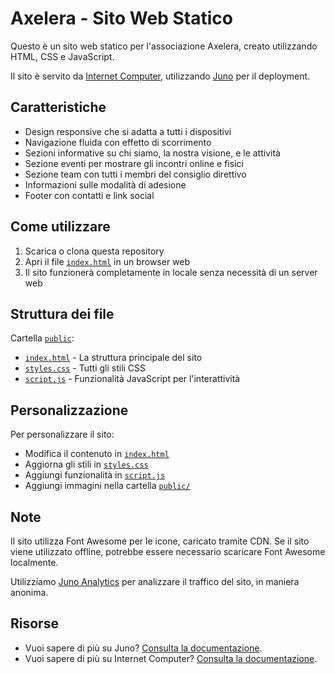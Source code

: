 # Axelera - Sito Web Statico

Questo è un sito web statico per l'associazione Axelera, creato utilizzando HTML, CSS e JavaScript.

Il sito è servito da [Internet Computer](https://internetcomputer.org/), utilizzando [Juno](https://juno.build) per il deployment.

## Caratteristiche

-   Design responsive che si adatta a tutti i dispositivi
-   Navigazione fluida con effetto di scorrimento
-   Sezioni informative su chi siamo, la nostra visione, e le attività
-   Sezione eventi per mostrare gli incontri online e fisici
-   Sezione team con tutti i membri del consiglio direttivo
-   Informazioni sulle modalità di adesione
-   Footer con contatti e link social

## Come utilizzare

1. Scarica o clona questa repository
2. Apri il file [`index.html`](./public/index.html) in un browser web
3. Il sito funzionerà completamente in locale senza necessità di un server web

## Struttura dei file

Cartella [`public`](./public):

-   [`index.html`](./public/index.html) - La struttura principale del sito
-   [`styles.css`](./public/styles.css) - Tutti gli stili CSS
-   [`script.js`](./public/script.js) - Funzionalità JavaScript per l'interattività

## Personalizzazione

Per personalizzare il sito:

-   Modifica il contenuto in [`index.html`](./public/index.html)
-   Aggiorna gli stili in [`styles.css`](./public/styles.css)
-   Aggiungi funzionalità in [`script.js`](./public/script.js)
-   Aggiungi immagini nella cartella [`public/`](./public/)

## Note

Il sito utilizza Font Awesome per le icone, caricato tramite CDN. Se il sito viene utilizzato offline, potrebbe essere necessario scaricare Font Awesome localmente.

Utilizziamo [Juno Analytics](https://juno.build/docs/build/analytics/) per analizzare il traffico del sito, in maniera anonima.

## Risorse

-   Vuoi sapere di più su Juno? [Consulta la documentazione](https://juno.build).
-   Vuoi sapere di più su Internet Computer? [Consulta la documentazione](https://internetcomputer.org/).
